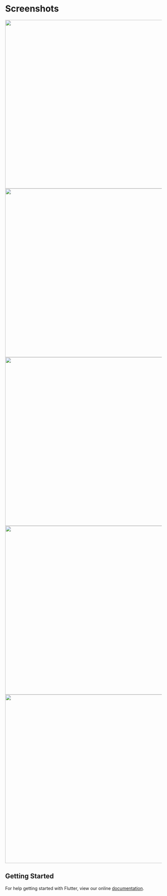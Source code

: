 # Screenshots

<img src="images/user_1.jpg" width="540" />
<img src="images/user_2.jpg" width="540" />
<img src="images/user_3.jpg" width="540" />
<img src="images/user_4.jpg" width="540" />
<img src="images/user_5.jpg" width="540" />

## Getting Started
For help getting started with Flutter, view our online
[documentation](https://flutter.io/).
